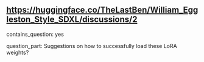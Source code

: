 ## https://huggingface.co/TheLastBen/William_Eggleston_Style_SDXL/discussions/2

contains_question: yes

question_part: Suggestions on how to successfully load these LoRA weights?